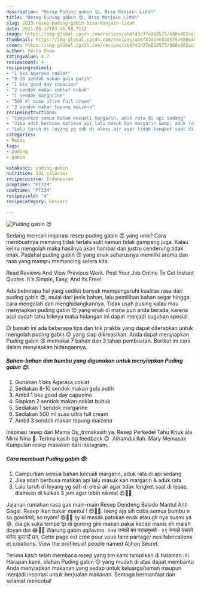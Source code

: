 ```yaml
---
description: "Resep Puding gabin 😍, Bisa Manjain Lidah"
title: "Resep Puding gabin 😍, Bisa Manjain Lidah"
slug: 2033-resep-puding-gabin-bisa-manjain-lidah
date: 2021-06-17T03:45:58.711Z
image: https://img-global.cpcdn.com/recipes/ab4f43d37e818575/680x482cq70/puding-gabin-foto-resep-utama.jpg
thumbnail: https://img-global.cpcdn.com/recipes/ab4f43d37e818575/680x482cq70/puding-gabin-foto-resep-utama.jpg
cover: https://img-global.cpcdn.com/recipes/ab4f43d37e818575/680x482cq70/puding-gabin-foto-resep-utama.jpg
author: Verna Shaw
ratingvalue: 4.7
reviewcount: 4
recipeingredient:
- "1 bks Agarasa coklat"
- "8-10 sendok makan gula putih"
- "1 bks good day capucino"
- "2 sendok makan coklat bubuk"
- "1 sendok margarine"
- "500 ml susu ultra full cream"
- "3 sendok makan tepung maizena"
recipeinstructions:
- "Campurkan semua bahan kecuali margarin, aduk rata di api sedang"
- "Jika sdah berbusa matikan api lalu masuk kan margarin &amp; aduk rata"
- "Lalu taruh di loyang yg sdh di olesi air agar tidak lengket saat di lepas, diamkan di kulkas 3 jam agar lebih nikmat 😍👌🏻"
categories:
- Resep
tags:
- puding
- gabin

katakunci: puding gabin 
nutrition: 131 calories
recipecuisine: Indonesian
preptime: "PT22M"
cooktime: "PT33M"
recipeyield: "4"
recipecategory: Dessert

---
```



![Puding gabin 😍](https://img-global.cpcdn.com/recipes/ab4f43d37e818575/680x482cq70/puding-gabin-foto-resep-utama.jpg)

Sedang mencari inspirasi resep puding gabin 😍 yang unik? Cara membuatnya memang tidak terlalu sulit namun tidak gampang juga. Kalau keliru mengolah maka hasilnya akan hambar dan justru cenderung tidak enak. Padahal puding gabin 😍 yang enak seharusnya memiliki aroma dan rasa yang mampu memancing selera kita.

Read Reviews And View Previous Work. Post Your Job Online To Get Instant Quotes. It&#39;s Simple, Easy, And Its Free!

Ada beberapa hal yang sedikit banyak mempengaruhi kualitas rasa dari puding gabin 😍, mulai dari jenis bahan, lalu pemilihan bahan segar hingga cara mengolah dan menghidangkannya. Tidak usah pusing kalau mau menyiapkan puding gabin 😍 yang enak di mana pun anda berada, karena asal sudah tahu triknya maka hidangan ini dapat menjadi suguhan spesial.


Di bawah ini ada beberapa tips dan trik praktis yang dapat diterapkan untuk mengolah puding gabin 😍 yang siap dikreasikan. Anda dapat menyiapkan Puding gabin 😍 memakai 7 bahan dan 3 tahap pembuatan. Berikut ini cara dalam menyiapkan hidangannya.

<!--inarticleads1-->

##### Bahan-bahan dan bumbu yang digunakan untuk menyiapkan Puding gabin 😍:

1. Gunakan 1 bks Agarasa coklat
1. Sediakan 8-10 sendok makan gula putih
1. Ambil 1 bks good day capucino
1. Siapkan 2 sendok makan coklat bubuk
1. Sediakan 1 sendok margarine
1. Sediakan 500 ml susu ultra full cream
1. Ambil 3 sendok makan tepung maizena


Inspirasi resep dari Mama Os,,trimakasih ya. Resep Perkedel Tahu Kriuk ala Mimi Nina 🤪. Terima kasih bg feedback 😊 ️ Alhamdulillah. Mary Memasak Kumpulan resep masakan dari instagram. 

<!--inarticleads2-->

##### Cara membuat Puding gabin 😍:

1. Campurkan semua bahan kecuali margarin, aduk rata di api sedang
1. Jika sdah berbusa matikan api lalu masuk kan margarin &amp; aduk rata
1. Lalu taruh di loyang yg sdh di olesi air agar tidak lengket saat di lepas, diamkan di kulkas 3 jam agar lebih nikmat 😍👌🏻


Jajanan rumahan rasa gak main-main Resep Dendeng Balado Mantul Anti Gagal. Resep Ikan bakar mantul ! 😍👌🏻. Iseng aja sih coba semua bumbu n so gowddd, so nyam! 😆👍🏻 sy kl masak patokan enak atau gk nya suami ya 😅, dia gk suka tempe tp di goreng gini makan pakai kecap manis eh malah doyan doi 😂👌🏻 Warung gabin aqilavino. २५७ जनाले मन पराउनुभयो · २९ जनाले यसको बारेमा कुरागर्दै छन्. Cette page est créé pour vous faire partager nos fabrications et créations. View the profiles of people named Aljhon Secret. 

Terima kasih telah membaca resep yang tim kami tampilkan di halaman ini. Harapan kami, olahan Puding gabin 😍 yang mudah di atas dapat membantu Anda menyiapkan makanan yang sedap untuk keluarga/teman maupun menjadi inspirasi untuk berjualan makanan. Semoga bermanfaat dan selamat mencoba!
